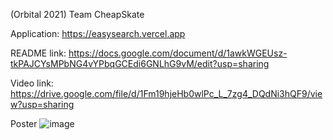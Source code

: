 (Orbital 2021) Team CheapSkate

Application: https://easysearch.vercel.app

README link: https://docs.google.com/document/d/1awkWGEUsz-tkPAJCYsMPbNG4vYPbqGCEdi6GNLhG9vM/edit?usp=sharing

Video link: https://drive.google.com/file/d/1Fm19hjeHb0wlPc_L_7zg4_DQdNi3hQF9/view?usp=sharing

Poster
![image](https://drive.google.com/uc?export=view&id=1Aw0E1FHQ7E5wmE9_dY3UXVpjEc5Y43x0)



